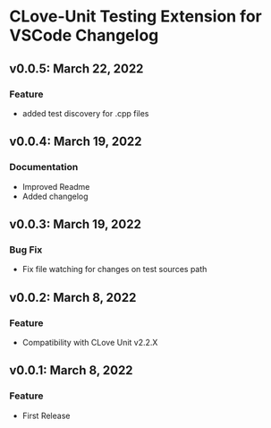 # CLove-Unit Testing Extension for VSCode Changelog

## v0.0.5: March 22, 2022
### Feature
* added test discovery for .cpp files

## v0.0.4: March 19, 2022
### Documentation
* Improved Readme
* Added changelog

## v0.0.3: March 19, 2022
### Bug Fix
* Fix file watching for changes on test sources path

## v0.0.2: March 8, 2022
### Feature
* Compatibility with CLove Unit v2.2.X

## v0.0.1: March 8, 2022
### Feature
* First Release

